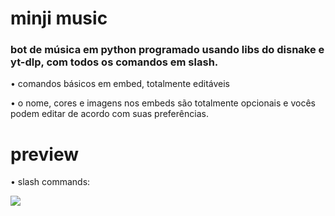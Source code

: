# minji music
### bot de música em python programado usando libs do disnake e yt-dlp, com todos os comandos em slash. 

&bull; comandos básicos em embed, totalmente editáveis

&bull; o nome, cores e imagens nos embeds são totalmente opcionais e vocês podem editar de acordo com suas preferências.




# preview

&bull; slash commands: 

<img src="https://64.media.tumblr.com/28accad015ce47d41da6517fd28a18de/b9cf111da0d625a4-5e/s400x600/84f8b12fe70cfa9bc9db03f1aaad54305e04aec5.png">
